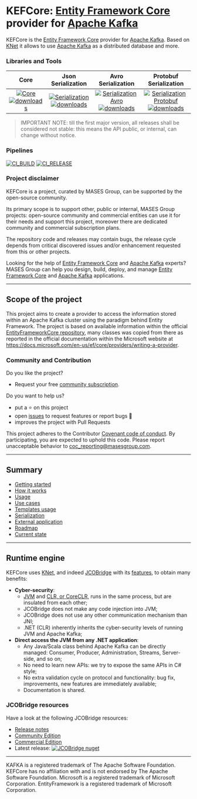 # KEFCore: [Entity Framework Core](https://learn.microsoft.com/it-it/ef/core/) provider for [Apache Kafka](https://kafka.apache.org/)

KEFCore is the [Entity Framework Core](https://learn.microsoft.com/it-it/ef/core/) provider for [Apache Kafka](https://kafka.apache.org/).
Based on [KNet](https://github.com/masesgroup/KNet) it allows to use [Apache Kafka](https://kafka.apache.org/) as a distributed database and more.

### Libraries and Tools

|Core | Json Serialization | Avro Serialization | Protobuf Serialization |
|:---:	|:---:	|:---:	|:---:	|
|[![Core](https://img.shields.io/nuget/v/MASES.EntityFrameworkCore.KNet)](https://www.nuget.org/packages/MASES.EntityFrameworkCore.KNet) [![downloads](https://img.shields.io/nuget/dt/MASES.EntityFrameworkCore.KNet.Serialization)](https://www.nuget.org/packages/MASES.EntityFrameworkCore.KNet.Serialization) | [![Serialization](https://img.shields.io/nuget/v/MASES.EntityFrameworkCore.KNet.Serialization)](https://www.nuget.org/packages/MASES.EntityFrameworkCore.KNet.Serialization) [![downloads](https://img.shields.io/nuget/dt/MASES.EntityFrameworkCore.KNet.Serialization)](https://www.nuget.org/packages/MASES.EntityFrameworkCore.KNet.Serialization) | [![Serialization Avro](https://img.shields.io/nuget/v/MASES.EntityFrameworkCore.KNet.Serialization.Avro)](https://www.nuget.org/packages/MASES.EntityFrameworkCore.KNet.Serialization.Avro) [![downloads](https://img.shields.io/nuget/dt/MASES.EntityFrameworkCore.KNet.Serialization.Avro)](https://www.nuget.org/packages/MASES.EntityFrameworkCore.KNet.Serialization.Avro) | [![Serialization Protobuf](https://img.shields.io/nuget/v/MASES.EntityFrameworkCore.KNet.Serialization.Protobuf)](https://www.nuget.org/packages/MASES.EntityFrameworkCore.KNet.Serialization.Protobuf) [![downloads](https://img.shields.io/nuget/dt/MASES.EntityFrameworkCore.KNet.Serialization.Protobuf)](https://www.nuget.org/packages/MASES.EntityFrameworkCore.KNet.Serialization.Protobuf) |


> IMPORTANT NOTE: till the first major version, all releases shall be considered not stable: this means the API public, or internal, can change without notice.

### Pipelines

[![CI_BUILD](https://github.com/masesgroup/KEFCore/actions/workflows/build.yaml/badge.svg)](https://github.com/masesgroup/KEFCore/actions/workflows/build.yaml) 
[![CI_RELEASE](https://github.com/masesgroup/KEFCore/actions/workflows/release.yaml/badge.svg)](https://github.com/masesgroup/KEFCore/actions/workflows/release.yaml) 

### Project disclaimer

KEFCore is a project, curated by MASES Group, can be supported by the open-source community.

Its primary scope is to support other, public or internal, MASES Group projects: open-source community and commercial entities can use it for their needs and support this project, moreover there are dedicated community and commercial subscription plans.

The repository code and releases may contain bugs, the release cycle depends from critical discovered issues and/or enhancement requested from this or other projects.

Looking for the help of [Entity Framework Core](https://learn.microsoft.com/it-it/ef/core/) and [Apache Kafka](https://kafka.apache.org/) experts? MASES Group can help you design, build, deploy, and manage [Entity Framework Core](https://learn.microsoft.com/it-it/ef/core/) and [Apache Kafka](https://kafka.apache.org/) applications.

---

## Scope of the project

This project aims to create a provider to access the information stored within an Apache Kafka cluster using the paradigm behind Entity Framework.
The project is based on available information within the official [EntityFrameworkCore repository](https://github.com/dotnet/efcore), many classes was copied from there as reported in the official documentation within the Microsoft website at https://docs.microsoft.com/en-us/ef/core/providers/writing-a-provider.

### Community and Contribution

Do you like the project? 
- Request your free [community subscription](https://www.jcobridge.com/pricing-25/).

Do you want to help us?
- put a :star: on this project
- open [issues](https://github.com/masesgroup/KEFCore/issues) to request features or report bugs :bug:
- improves the project with Pull Requests

This project adheres to the Contributor [Covenant code of conduct](CODE_OF_CONDUCT.md). By participating, you are expected to uphold this code. Please report unacceptable behavior to coc_reporting@masesgroup.com.

---

## Summary

* [Getting started](src/documentation/articles/gettingstarted.md)
* [How it works](src/documentation/articles/howitworks.md)
* [Usage](src/documentation/articles/usage.md)
* [Use cases](src/documentation/articles/usecases.md)
* [Templates usage](src/documentation/articles/usageTemplates.md)
* [Serialization](src/documentation/articles/serialization.md)
* [External application](src/documentation/articles/externalapplication.md)
* [Roadmap](src/documentation/articles/roadmap.md)
* [Current state](src/documentation/articles/currentstate.md)

---

## Runtime engine

KEFCore uses [KNet](https://github.com/masesgroup/KNet), and indeed [JCOBridge](https://www.jcobridge.com) with its [features](https://www.jcobridge.com/features/), to obtain many benefits:
* **Cyber-security**:
  * [JVM](https://en.wikipedia.org/wiki/Java_virtual_machine) and [CLR, or CoreCLR,](https://en.wikipedia.org/wiki/Common_Language_Runtime) runs in the same process, but are insulated from each other;
  * JCOBridge does not make any code injection into JVM;
  * JCOBridge does not use any other communication mechanism than JNI;
  * .NET (CLR) inherently inherits the cyber-security levels of running JVM and Apache Kafka; 
* **Direct access the JVM from any .NET application**: 
  * Any Java/Scala class behind Apache Kafka can be directly managed: Consumer, Producer, Administration, Streams, Server-side, and so on;
  * No need to learn new APIs: we try to expose the same APIs in C# style;
  * No extra validation cycle on protocol and functionality: bug fix, improvements, new features are immediately available;
  * Documentation is shared.

### JCOBridge resources

Have a look at the following JCOBridge resources:
- [Release notes](https://www.jcobridge.com/release-notes/)
- [Community Edition](https://www.jcobridge.com/pricing-25/)
- [Commercial Edition](https://www.jcobridge.com/pricing-25/)
- Latest release: [![JCOBridge nuget](https://img.shields.io/nuget/v/MASES.JCOBridge)](https://www.nuget.org/packages/MASES.JCOBridge)

---

KAFKA is a registered trademark of The Apache Software Foundation. KEFCore has no affiliation with and is not endorsed by The Apache Software Foundation.
Microsoft is a registered trademark of Microsoft Corporation.
EntityFramework is a registered trademark of Microsoft Corporation.
